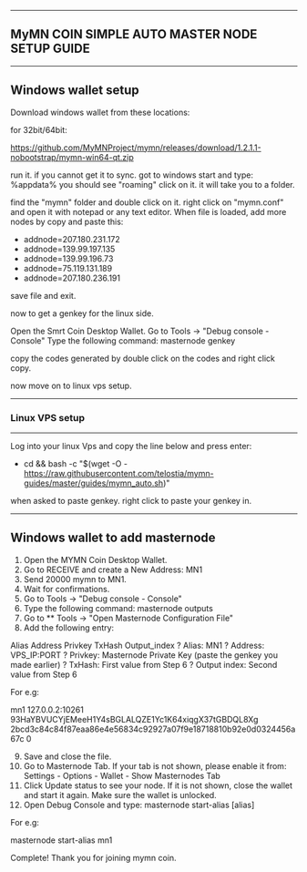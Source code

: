 ----------------------------------------------------
MyMN COIN SIMPLE AUTO MASTER NODE SETUP GUIDE 
----------------------------------------------------

-----------------------------
Windows wallet setup
-----------------------------

Download windows wallet from these locations:

for 32bit/64bit: 

https://github.com/MyMNProject/mymn/releases/download/1.2.1.1-nobootstrap/mymn-win64-qt.zip

run it. if you cannot get it to sync. got to windows start and type:
%appdata% 
you should see "roaming" click on it. it will take you to a folder.

find the "mymn" folder and double click on it.
right click on "mymn.conf" and open it with notepad or any text editor.
When file is loaded, add more nodes by copy and paste this:

* addnode=207.180.231.172
* addnode=139.99.197.135
* addnode=139.99.196.73
* addnode=75.119.131.189
* addnode=207.180.236.191

save file and exit.

now to get a genkey for the linux side.

Open the Smrt Coin Desktop Wallet. 
Go to Tools -> "Debug console - Console" 
Type the following command: masternode genkey

copy the codes generated by double click on the codes and right click copy.

now move on to linux vps setup.

-----------------------
### Linux VPS setup
----------------------

Log into your linux Vps and copy the line below and press enter:

* cd && bash -c "$(wget -O - https://raw.githubusercontent.com/telostia/mymn-guides/master/guides/mymn_auto.sh)"

when asked to paste genkey. right click to paste your genkey in.

---------------------------------
Windows wallet to add masternode 
---------------------------------

1.   Open the MYMN Coin Desktop Wallet. 
2.   Go to RECEIVE and create a New Address: MN1 
3.   Send 20000 mymn to MN1. 
4.   Wait for confirmations. 
5.   Go to Tools -> "Debug console - Console" 
6.   Type the following command: masternode outputs 
7.   Go to ** Tools -> "Open Masternode Configuration File" 
8.   Add the following entry: 

Alias Address Privkey TxHash Output_index 
?  Alias: MN1 
?  Address: VPS_IP:PORT 
?  Privkey: Masternode Private Key (paste the genkey you made earlier)
?  TxHash: First value from Step 6 
?  Output index: Second value from Step 6 

For e.g:

mn1 127.0.0.2:10261 93HaYBVUCYjEMeeH1Y4sBGLALQZE1Yc1K64xiqgX37tGBDQL8Xg 2bcd3c84c84f87eaa86e4e56834c92927a07f9e18718810b92e0d0324456a67c 0

9.   Save and close the file. 
10.   Go to Masternode Tab. If your tab is not shown, please enable it 
from: Settings - Options - Wallet - Show Masternodes Tab 
11.   Click Update status to see your node. If it is not shown, close the wallet and 
start it again. Make sure the wallet is unlocked. 
12.   Open Debug Console and type: 
masternode start-alias [alias] 

For e.g:

masternode start-alias mn1

Complete! Thank you for joining mymn coin.

 
